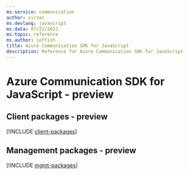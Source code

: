 ```yaml
---
ms.service: communication
author: xirzec
ms.devlang: javascript
ms.data: 07/22/2022
ms.topic: reference
ms.author: jeffish
title: Azure Communication SDK for JavaScript
description: Reference for Azure Communication SDK for JavaScript
---
```

# Azure Communication SDK for JavaScript - preview

## Client packages - preview
[!INCLUDE [client-packages](communication-client-index.md)]
## Management packages - preview
[!INCLUDE [mgmt-packages](communication-mgmt-index.md)]